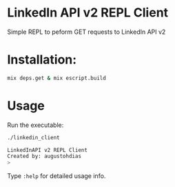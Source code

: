 # LinkedIn API v2 REPL Client


Simple REPL to peform GET requests to LinkedIn API v2

# Installation:

```bash
mix deps.get & mix escript.build
```

# Usage

Run the executable:

```bash
./linkedin_client

LinkedInAPI v2 REPL Client
Created by: augustohdias
> 
```

Type `:help` for detailed usage info.
